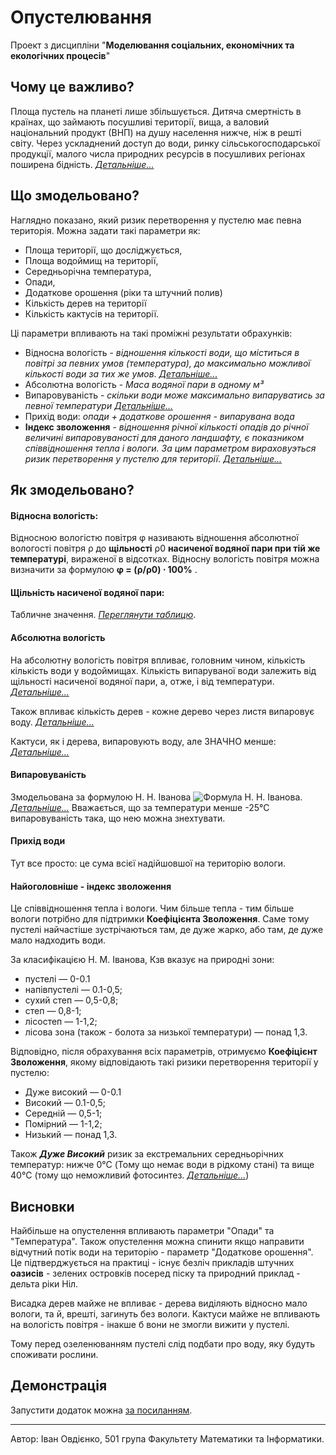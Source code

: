 # Опустелювання
Проект з дисципліни "**Моделювання соціальних, економічних та екологічних процесів**"

## Чому це важливо?
Площа пустель на планеті лише збільшується. Дитяча смертність в країнах, що займають посушливі території, вища, а валовий національний продукт (ВНП) на душу населення нижче, ніж в решті світу. Через ускладнений доступ до води, ринку сільськогосподарської продукції, малого числа природних ресурсів в посушливих регіонах поширена бідність.
[*Детальніше...*](https://ru.wikipedia.org/wiki/%D0%9E%D0%BF%D1%83%D1%81%D1%82%D1%8B%D0%BD%D0%B8%D0%B2%D0%B0%D0%BD%D0%B8%D0%B5 "Посилання на Вікіпедію")

## Що змодельовано?
Наглядно показано, який ризик перетворення у пустелю має певна територія. Можна задати такі параметри як:
- Площа території, що досліджується,
- Площа водоймищ на території,
- Середньорічна температура,
- Опади,
- Додаткове орошення (ріки та штучний полив)
- Кількість дерев на території
- Кількість кактусів на території.

Ці параметри впливають на такі проміжні результати обрахунків:
- Відносна вологість - *відношення кількості води, що міститься в повітрі за певних умов (температура), до максимально можливої кількості води за тих же умов*. [*Детальніше...*](https://uk.wikipedia.org/wiki/%D0%92%D1%96%D0%B4%D0%BD%D0%BE%D1%81%D0%BD%D0%B0_%D0%B2%D0%BE%D0%BB%D0%BE%D0%B3%D1%96%D1%81%D1%82%D1%8C "Посилання на Вікіпедію")
- Абсолютна вологість - *Маса водяної пари в одному м³*
- Випаровуваність - *скільки води може максимально випаруватись  за певної температури* [*Детальніше...*](https://studfile.net/preview/5707905/page:3/ "Про випаровуваність")
- Прихід води: *опади + додаткове орошення - випарувана вода*
- **Індекс зволоження** - *відношення річної кількості опадів до річної величині випаровуваності для даного ландшафту, є показником співвідношення тепла і вологи. За цим параметром вираховуэться ризик перетворення у пустелю для території*. [*Детальніше...*](https://uk.wikipedia.org/wiki/%D0%9A%D0%BE%D0%B5%D1%84%D1%96%D1%86%D1%96%D1%94%D0%BD%D1%82_%D0%B7%D0%B2%D0%BE%D0%BB%D0%BE%D0%B6%D0%B5%D0%BD%D0%BD%D1%8F "Посилання на вікіпедію")


## Як змодельовано?
#### Відносна вологість:
Відносною вологістю повітря  φ  називають відношення абсолютної вологості повітря  ρ  до **щільності**  ρ0  **насиченої водяної пари при тій же температурі**, вираженої в відсотках.
Відносну вологість повітря можна визначити за формулою
**φ = (ρ/ρ0) ⋅ 100%** .
#### Щільність насиченої водяної пари:
Табличне значення. [*Переглянути таблицю*](https://studfile.net/preview/3246234/).

#### Абсолютна вологість

На абсолютну вологість повітря впливає, головним чином, кількість кількість води у водоймищах. Кількість випаруваної води залежить від щільності насиченої водяної пари, а, отже, і від температури. [*Детальніше...*](http://sun.tsu.ru/mminfo/000063105/274/image/274-136.pdf)
 
Також впливає кількість дерев - кожне дерево через листя випаровує воду.  [*Детальніше...*](https://cyberleninka.ru/article/n/dnevnoy-rashod-vody-na-transpiratsiyu-tselym-drevesnym-rasteniem)

Кактуси, як і дерева, випаровують воду, але ЗНАЧНО менше: [*Детальніше...*](https://books.google.com.ua/books?id=cgo0ukOa_gIC&pg=PA9&lpg=PA9&dq=%D1%81%D0%BA%D0%BE%D0%BB%D1%8C%D0%BA%D0%BE+%D0%BA%D0%B0%D0%BA%D1%82%D1%83%D1%81%D0%BE%D0%B2+%D0%B2+%D0%BE%D0%B4%D0%BD%D0%BE%D0%B9+%D0%BF%D1%83%D1%81%D1%82%D1%8B%D0%BD%D0%B5&source=bl&ots=6FQXLOTKi6&sig=ACfU3U3f1b84bYd4NhgYaQFfiwywuMDKxQ&hl=ru&sa=X&ved=2ahUKEwid-7aZ2O3pAhWnk4sKHcG3BW8Q6AEwBXoECAkQAQ#v=onepage&q=%D0%B8%D1%81%D0%BF%D0%B0%D1%80%D1%8F%D0%B5%D1%82%20%D0%BA%D0%B0%D0%BA%D1%82%D1%83%D1%81&f=false)


#### Випаровуваність

Змодельована за формулою Н. Н. Іванова
![Формула Н. Н. Іванова](http://meteorologist.ru/illustr/meteorolog-633.jpg). [*Детальніше...*](http://meteorologist.ru/formula-isparyaemosti-ivanova.html)
Вважається, що за температури менше -25°C випаровуваність така, що нею можна знехтувати.

#### Прихід води
Тут все просто: це сума всієї надійшовшої на територію вологи.

#### Найоголовніше - індекс зволоження

Це співвідношення тепла і вологи. Чим більше тепла - тим більше вологи потрібно для підтримки **Коефіцієнта Зволоження**.
Саме тому пустелі найчастіше зустрічаються там, де дуже жарко, або там, де дуже мало надходить води. 

За класифікацією Н. М. Іванова, Кзв вказує на природні зони: 
- пустелі — 0-0.1 
- напівпустелі — 0.1-0,5; 
- сухий степ — 0,5-0,8; 
- степ — 0,8-1; 
- лісостеп — 1-1,2; 
- лісова зона (також - болота за низької температури) — понад 1,3.

Відповідно, після обрахування всіх параметрів, отримуємо **Коефіцієнт Зволоження**, якому відповідають такі ризики перетворення території у пустелю:
- Дуже високий — 0-0.1 
- Високий — 0.1-0,5; 
- Середній — 0,5-1;
- Помірний — 1-1,2; 
- Низький — понад 1,3.

Також ***Дуже Високий*** ризик за екстремальних середньорічних температур: нижче 0°C (Тому що немає води в рідкому стані) та вище 40°C (тому що неможливий фотосинтез. [*Детальніше...*](https://iplants.ru/temprezim.htm#:~:text=%D0%A3%20%D0%B1%D0%BE%D0%BB%D1%8C%D1%88%D0%B8%D0%BD%D1%81%D1%82%D0%B2%D0%B0%20%D0%BA%D0%BE%D0%BC%D0%BD%D0%B0%D1%82%D0%BD%D1%8B%D1%85%20%D1%80%D0%B0%D1%81%D1%82%D0%B5%D0%BD%D0%B8%D0%B9%20%D0%B8%D0%BD%D1%82%D0%B5%D0%BD%D1%81%D0%B8%D0%B2%D0%BD%D0%BE%D1%81%D1%82%D1%8C,%D0%A1%20%D1%84%D0%BE%D1%82%D0%BE%D1%81%D0%B8%D0%BD%D1%82%D0%B5%D0%B7%20%D0%BF%D1%80%D0%B0%D0%BA%D1%82%D0%B8%D1%87%D0%B5%D1%81%D0%BA%D0%B8%20%D0%BF%D0%BE%D0%BB%D0%BD%D0%BE%D1%81%D1%82%D1%8C%D1%8E%20%D0%BF%D1%80%D0%B5%D0%BA%D1%80%D0%B0%D1%89%D0%B0%D0%B5%D1%82%D1%81%D1%8F))

## Висновки
Найбільше на опустелення впливають параметри "Опади" та "Температура". Також опустелення можна спинити якщо направити відчутний потік води на територію - параметр "Додаткове орошення". Це підтверджується на практиці - існує безліч прикладів штучних **оазисів** - зелених островків посеред піску та природний приклад - дельта ріки Ніл.

Висадка дерев майже не впливає - дерева виділяють відносно мало вологи, та й, врешті, загинуть без вологи. Кактуси майже не впливають на вологість повітря - інакше б вони не змогли вижити у пустелі. 

Тому перед озеленюванням пустелі слід подбати про воду, яку будуть споживати рослини.

## Демонстрація

Запустити додаток можна [за посиланням](https://unerty.github.io/desertification/ "Count your desert").

---
Автор: Іван Овдієнко, 501 група Факультету Математики та Інформатики.
